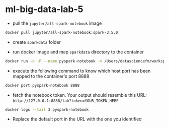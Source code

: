# ml-big-data-lab-5

- pull the `jupyter/all-spark-notebook` image

```bash
docker pull jupyter/all-spark-notebook:spark-3.5.0
```

- create `sparkdata` folder

- run docker image and map `sparkdata` directory to the container

```bash
docker run -d -P --name pyspark-notebook -v /Users/datasciencefm/workspace/sparkdata:/sparkdata jupyter/all-spark-notebook:spark-3.5.0
```

- execute the following command to know which host port has been mapped to the container's port 8888

```bash
docker port pyspark-notebook 8888
```

- fetch the notebook token. Your output should resemble this URL: `http://127.0.0.1:8888/lab?token=YOUR_TOKEN_HERE`

```bash
docker logs --tail 3 pyspark-notebook
```

- Replace the default port in the URL with the one you identified
